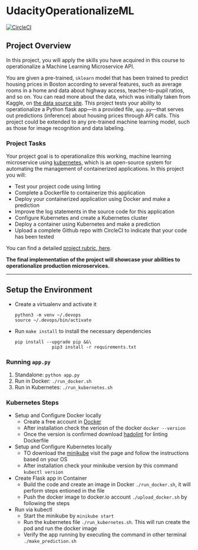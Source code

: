 # UdacityOperationalizeML

[![CircleCI](https://circleci.com/gh/gauravsinghverma/UdacityOperationalizeML.svg?style=svg)](https://circleci.com/gh/gauravsinghverma/UdacityOperationalizeML)

## Project Overview

In this project, you will apply the skills you have acquired in this course to operationalize a Machine Learning Microservice API. 

You are given a pre-trained, `sklearn` model that has been trained to predict housing prices in Boston according to several features, such as average rooms in a home and data about highway access, teacher-to-pupil ratios, and so on. You can read more about the data, which was initially taken from Kaggle, on [the data source site](https://www.kaggle.com/c/boston-housing). This project tests your ability to operationalize a Python flask app—in a provided file, `app.py`—that serves out predictions (inference) about housing prices through API calls. This project could be extended to any pre-trained machine learning model, such as those for image recognition and data labeling.

### Project Tasks

Your project goal is to operationalize this working, machine learning microservice using [kubernetes](https://kubernetes.io/), which is an open-source system for automating the management of containerized applications. In this project you will:
* Test your project code using linting
* Complete a Dockerfile to containerize this application
* Deploy your containerized application using Docker and make a prediction
* Improve the log statements in the source code for this application
* Configure Kubernetes and create a Kubernetes cluster
* Deploy a container using Kubernetes and make a prediction
* Upload a complete Github repo with CircleCI to indicate that your code has been tested

You can find a detailed [project rubric, here](https://review.udacity.com/#!/rubrics/2576/view).

**The final implementation of the project will showcase your abilities to operationalize production microservices.**

---

## Setup the Environment

* Create a virtualenv and activate it
   ```
   python3 -m venv ~/.devops
   source ~/.devops/bin/activate
   ```
* Run `make install` to install the necessary dependencies
  ```
  pip install --upgrade pip &&\
                pip3 install -r requirements.txt
  ```
  
### Running `app.py`

1. Standalone:  `python app.py`
2. Run in Docker:  `./run_docker.sh`
3. Run in Kubernetes:  `./run_kubernetes.sh`

### Kubernetes Steps

* Setup and Configure Docker locally
  - Create a free account in [Docker](https://hub.docker.com/signup)
  - After installation check the veriosn of the docker `docker --version`
  - Once the version is confirmed download [hadolint](https://github.com/hadolint/hadolint/) for linting Dockerfile 
* Setup and Configure Kubernetes locally
  - TO download the [minikube](https://minikube.sigs.k8s.io/docs/start/) visit the page and follow the instructions based on your OS
  - After installation check your minikube version by this command `kubectl version`
* Create Flask app in Container
  - Build the code and create an image in Docker `./run_docker.sh`, it will perform steps entioned in the file
  - Push the docker image to docker.io account `./upload_docker.sh` by following the steps
* Run via kubectl
  - Start the minikube by `minikube start`
  - Run the kubernetes file `./run_kubernetes.sh`. This will run create the pod and run the docker image
  - Verify the app running by executing the command in other terminal `./make_prediction.sh`

